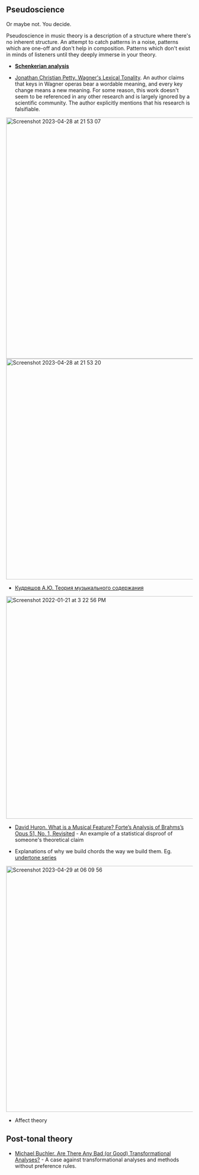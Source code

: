 Pseudoscience
---

Or maybe not. You decide. 

Pseudoscience in music theory is a description of a structure where there's no inherent structure. An attempt to catch patterns in a noise, patterns which are one-off and
don't help in composition. Patterns which don't exist in minds of listeners until they deeply immerse in your theory.

- [**Schenkerian analysis**](schenkerian_analysis.md)

- [Jonathan Christian Petty. Wagner's Lexical Tonality](https://www.amazon.com/Wagners-Lexical-Tonality-Studies-Interpretation/dp/0773460071). An author claims that keys in Wagner operas bear a wordable meaning, and every key change 
means a new meaning. For some reason, this work doesn't seem to be referenced in any other research and is largely ignored by a scientific community.
The author explicitly mentions that his research is falsifiable.

<img width="650" alt="Screenshot 2023-04-28 at 21 53 07" src="https://user-images.githubusercontent.com/1491908/235218983-afcce574-6787-4a4d-8c1e-bfee785249ac.png">

<img width="595" alt="Screenshot 2023-04-28 at 21 53 20" src="https://user-images.githubusercontent.com/1491908/235219030-a1fe544b-d301-4fb7-8834-40f8b8c0d171.png">

- [Кудряшов А.Ю. Теория музыкального содержания](https://www.ozon.ru/product/teoriya-muzykalnogo-soderzhaniya-2632207/)

<img width="600" alt="Screenshot 2022-01-21 at 3 22 56 PM" src="https://user-images.githubusercontent.com/1491908/150526425-0f5618af-acb1-4377-80ea-31e06715cf15.png">

- [David Huron. What is a Musical Feature? Forte’s Analysis of Brahms’s Opus 51, No. 1, Revisited](https://www.mtosmt.org/issues/mto.01.7.4/mto.01.7.4.huron.html) - An example of a statistical disproof of someone's theoretical claim


- Explanations of why we build chords the way we build them. Eg. [undertone series](https://en.wikipedia.org/wiki/Undertone_series)

<img width="663" alt="Screenshot 2023-04-29 at 06 09 56" src="https://user-images.githubusercontent.com/1491908/235278851-0dc1b647-a1b6-4f6a-bbe4-3d0778a3f103.png">

- Affect theory

Post-tonal theory
---

- [Michael Buchler. Are There Any Bad (or Good) Transformational Analyses?](https://www.esm.rochester.edu/integral/wp-content/uploads/2019/06/INTEGRAL_30_buchler.pdf) - A case against transformational analyses and methods without preference rules.

